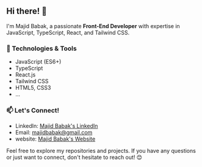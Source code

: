 ## Hi there! 👋

I'm Majid Babak, a passionate **Front-End Developer** with expertise in JavaScript, TypeScript, React, and Tailwind CSS.

### 🔧 Technologies & Tools
- JavaScript (ES6+)
- TypeScript
- React.js
- Tailwind CSS
- HTML5, CSS3
- ...

### 📫 Let's Connect!
- LinkedIn: [Majid Babak's LinkedIn](https://www.linkedin.com/in/majid-babak-aab039156/)
- Email: majidbabak@gmail.com
- website: [Majid Babak's Website](https://www.majidbabak.ir/)

Feel free to explore my repositories and projects. If you have any questions or just want to connect, don't hesitate to reach out! 😊
